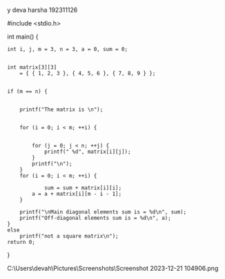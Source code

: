 y deva harsha
192311126

#include <stdio.h> 

int main() 
{ 

	int i, j, m = 3, n = 3, a = 0, sum = 0; 
	
	
	int matrix[3][3] 
		= { { 1, 2, 3 }, { 4, 5, 6 }, { 7, 8, 9 } }; 
	
	
	if (m == n) { 
		
		 
		printf("The matrix is \n"); 
		
		
		for (i = 0; i < m; ++i) { 
			
			 
			for (j = 0; j < n; ++j) { 
				printf(" %d", matrix[i][j]); 
			} 
			printf("\n"); 
		} 
		for (i = 0; i < m; ++i) { 
			
			 	sum = sum + matrix[i][i]; 
			a = a + matrix[i][m - i - 1]; 
		} 
		 
		printf("\nMain diagonal elements sum is = %d\n", sum); 
		printf("Off-diagonal elements sum is = %d\n", a); 
	} 
	else
		printf("not a square matrix\n"); 
	return 0; 
}

C:\Users\devah\Pictures\Screenshots\Screenshot 2023-12-21 104906.png
